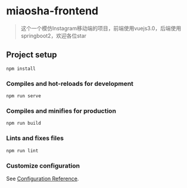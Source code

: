 # miaosha-frontend
> 这个一个模仿Instagram移动端的项目，前端使用vuejs3.0，后端使用springboot2，欢迎各位star

## Project setup
```
npm install
```

### Compiles and hot-reloads for development
```
npm run serve
```

### Compiles and minifies for production
```
npm run build
```

### Lints and fixes files
```
npm run lint
```

### Customize configuration
See [Configuration Reference](https://cli.vuejs.org/config/).
